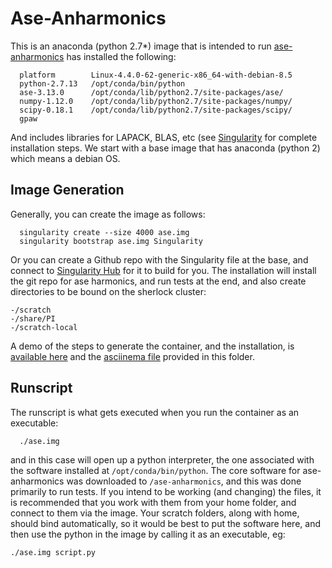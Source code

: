 # Ase-Anharmonics

This is an anaconda (python 2.7*) image that is intended to run [ase-anharmonics](https://github.com/keldLundgaard/ase-anharmonics) has installed the following:


      platform        Linux-4.4.0-62-generic-x86_64-with-debian-8.5
      python-2.7.13   /opt/conda/bin/python
      ase-3.13.0      /opt/conda/lib/python2.7/site-packages/ase/
      numpy-1.12.0    /opt/conda/lib/python2.7/site-packages/numpy/
      scipy-0.18.1    /opt/conda/lib/python2.7/site-packages/scipy/
      gpaw


And includes libraries for LAPACK, BLAS, etc (see [Singularity](Singularity) for complete installation steps. We start with a base image that has anaconda (python 2) which means a debian OS. 

## Image Generation
Generally, you can create the image as follows:

      singularity create --size 4000 ase.img
      singularity bootstrap ase.img Singularity


Or you can create a Github repo with the Singularity file at the base, and connect to [Singularity Hub](https://singularity-hub.org) for it to build for you. The installation will install the git repo for ase harmonics, and run tests at the end, and also create directories to be bound on the sherlock cluster:

    -/scratch
    -/share/PI
    -/scratch-local

A demo of the steps to generate the container, and the installation, is [available here](https://asciinema.org/a/105097?speed=3) and the [asciinema file](asciinema-example.json) provided in this folder.

## Runscript

The runscript is what gets executed when you run the container as an executable:

      ./ase.img

and in this case will open up a python interpreter, the one associated with the software installed at `/opt/conda/bin/python`. The core software for ase-anharmonics was downloaded to `/ase-anharmonics`, and this was done primarily to run tests. If you intend to be working (and changing) the files, it is recommended that you work with them from your home folder, and connect to them via the image. Your scratch folders, along with home, should bind automatically, so it would be best to put the software here, and then use the python in the image by calling it as an executable, eg:

    ./ase.img script.py
